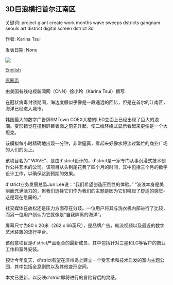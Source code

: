 ## 3D巨浪横扫首尔江南区

关键词: project giant create work months wave sweeps dstricts gangnam seouls art district digital screen dstrict 3d

作者: Karina Tsui

发表日期: None

![](https://cdn.cnn.com/cnnnext/dam/assets/200520070243-03-giant-wave-seoul-restricted-super-tease.jpg)

[English](Giant%203D%20wave%20sweeps%20over%20Seoul%27s%20Gangnam%20District.md)

[原网页](https://edition.cnn.com/style/article/3d-wave-in-seoul/index.html)

由美国有线电视新闻网（CNN）徐小玲（Karina Tsui）撰写

在冠状病毒封锁期间，海边度假似乎像是一段遥远的回忆，但是在首尔的江南区，海洋已经进入城市。

韩国最大的数字广告牌SMTown COEX大楼的LED立面上已经出现了巨大的浪潮。变形错觉在撞到屏幕表面之前先升起，使二维环绕式显示看起来更像是一个大坦克。

该模拟每小时精确地出现一分钟，非常逼真，看起来好像水将流过繁忙的商业广场的人们的头上。

该项目名为“ WAVE”，是由d'strict设计的，d'strict是一家专门从事沉浸式技术创作公共艺术的公司。该项目从头到尾花费了四个月的时间，其中包括三个月的数字设计工作，以确保达到预期的效果。

d'strict业务发展总监Jun Lee说：“我们希望创造压倒性的体验。” “波浪本身是美丽而充满活力的，但我们选择它们作为我们的主题是因为它们唤起了舒适的感觉-这是现在急需的。”

社交媒体在放松还是压力方面存在分歧。一位用户将其与洗衣机内部进行了比较，而另一位用户则认为它就像是“自我隔离的海洋”。

屏幕尺寸为80 x 20米（262 x 66英尺），是品牌广告，韩流视频以及最近的数字艺术装置的流行平台。

该创意项目是d'strict产品组合的最新成员，其中包括针对三星和LG等客户的商业工作和室外安装。

预计今年夏天，d'strict有望在济州岛上建立一个受艺术和技术启发的室内主题公园，其中包括全息剧院以及其他变形空间。

本文已更新，以反映d'strict即将进行的冒险背后的灵感。
